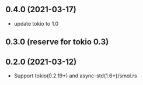## 0.4.0 (2021-03-17)
* update tokio to 1.0

## 0.3.0 (reserve for tokio 0.3)

## 0.2.0 (2021-03-12)
* Support tokio(0.2.19+) and async-std(1.6+)/smol.rs
